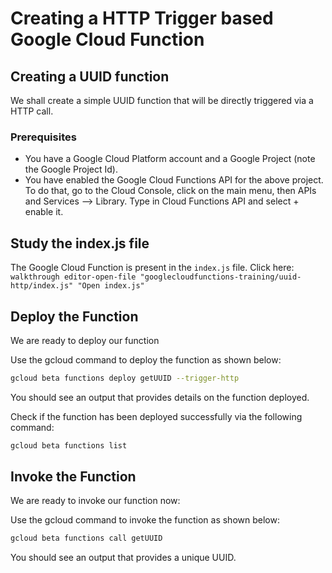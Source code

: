 # Creating a HTTP Trigger based Google Cloud Function

## Creating a UUID function
We shall create a simple UUID function that will be directly triggered via a HTTP call. 

### Prerequisites

 -  You have a Google Cloud Platform account and a Google Project (note the Google Project Id).
 -  You have enabled the Google Cloud Functions API for the above project. To do that, go to the Cloud Console, click on the main menu, then APIs and Services --> Library. Type in Cloud Functions API and select + enable it.
 
## Study the index.js file

The Google Cloud Function is present in the `index.js` file. 
Click here: `walkthrough editor-open-file "googlecloudfunctions-training/uuid-http/index.js" "Open index.js"`

## Deploy the Function

We are ready to deploy our function

Use the gcloud command to deploy the function as shown below:

```bash
gcloud beta functions deploy getUUID --trigger-http
```

You should see an output that provides details on the function deployed. 

Check if the function has been deployed successfully via the following command:

```bash
gcloud beta functions list
```

## Invoke the Function

We are ready to invoke our function now: 

Use the gcloud command to invoke the function as shown below:

```bash
gcloud beta functions call getUUID
```

You should see an output that provides a unique UUID.
